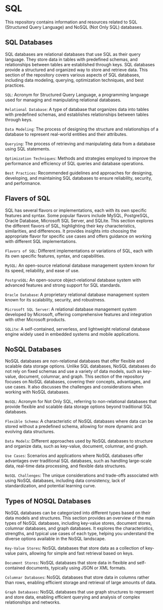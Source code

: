 # SQL

This repository contains information and resources related to SQL (Structured Query Language) and NoSQL (Not Only SQL) databases.

## SQL Databases

SQL databases are relational databases that use SQL as their query language. They store data in tables with predefined schemas, and relationships between tables are established through keys. SQL databases provide a structured and organized way to store and retrieve data. This section of the repository covers various aspects of SQL databases, including data modeling, querying, optimization techniques, and best practices.

`SQL`: Acronym for Structured Query Language, a programming language used for managing and manipulating relational databases.

`Relational Database`: A type of database that organizes data into tables with predefined schemas, and establishes relationships between tables through keys.

`Data Modeling`: The process of designing the structure and relationships of a database to represent real-world entities and their attributes.

`Querying`: The process of retrieving and manipulating data from a database using SQL statements.

`Optimization Techniques`: Methods and strategies employed to improve the performance and efficiency of SQL queries and database operations.

`Best Practices`: Recommended guidelines and approaches for designing, developing, and maintaining SQL databases to ensure reliability, security, and performance.

## Flavers of SQL

SQL has several flavors or implementations, each with its own specific features and syntax. Some popular flavors include MySQL, PostgreSQL, Oracle Database, Microsoft SQL Server, and SQLite. This section explores the different flavors of SQL, highlighting their key characteristics, similarities, and differences. It provides insights into choosing the appropriate flavor for specific use cases and offers guidance on working with different SQL implementations.

`Flavors of SQL`: Different implementations or variations of SQL, each with its own specific features, syntax, and capabilities.

`MySQL`: An open-source relational database management system known for its speed, reliability, and ease of use.

`PostgreSQL`: An open-source object-relational database system with advanced features and strong support for SQL standards.

`Oracle Database`: A proprietary relational database management system known for its scalability, security, and robustness.

`Microsoft SQL Server`: A relational database management system developed by Microsoft, offering comprehensive features and integration with other Microsoft products.

`SQLite`: A self-contained, serverless, and lightweight relational database engine widely used in embedded systems and mobile applications.

## NoSQL Databases

NoSQL databases are non-relational databases that offer flexible and scalable data storage options. Unlike SQL databases, NoSQL databases do not rely on fixed schemas and use a variety of data models, such as key-value, document, columnar, and graph. This section of the repository focuses on NoSQL databases, covering their concepts, advantages, and use cases. It also discusses the challenges and considerations when working with NoSQL databases.

`NoSQL`: Acronym for Not Only SQL, referring to non-relational databases that provide flexible and scalable data storage options beyond traditional SQL databases.

`Flexible Schema`: A characteristic of NoSQL databases where data can be stored without a predefined schema, allowing for more dynamic and evolving data structures.

`Data Models`: Different approaches used by NoSQL databases to structure and organize data, such as key-value, document, columnar, and graph.

`Use Cases`: Scenarios and applications where NoSQL databases offer advantages over traditional SQL databases, such as handling large-scale data, real-time data processing, and flexible data structures.

`NoSQL Challenges`: The unique considerations and trade-offs associated with using NoSQL databases, including data consistency, lack of standardization, and potential learning curve.

## Types of NOSQL Databases

NoSQL databases can be categorized into different types based on their data models and structures. This section provides an overview of the main types of NoSQL databases, including key-value stores, document stores, columnar databases, and graph databases. It explores the characteristics, strengths, and typical use cases of each type, helping you understand the diverse options available in the NoSQL landscape.

`Key-Value Stores`: NoSQL databases that store data as a collection of key-value pairs, allowing for simple and fast retrieval based on keys.

`Document Stores`: NoSQL databases that store data in flexible and self-contained documents, typically using JSON or XML formats.

`Columnar Databases`: NoSQL databases that store data in columns rather than rows, enabling efficient storage and retrieval of large amounts of data.

`Graph Databases`: NoSQL databases that use graph structures to represent and store data, enabling efficient querying and analysis of complex relationships and networks.
